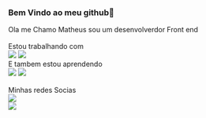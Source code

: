 
### Bem Vindo ao meu github:space_invader:

Ola me Chamo Matheus sou um desenvolverdor Front end
<br>
<br>
 Estou trabalhando com<br>
 <img src="https://img.shields.io/badge/HTML-239120?style=for-the-badge&logo=html5&logoColor=white">
 <img src="https://img.shields.io/badge/CSS-239120?&style=for-the-badge&logo=css3&logoColor=white">
 <br>
 E tambem estou aprendendo<br>
 <img src="https://img.shields.io/badge/JavaScript-323330?style=for-the-badge&logo=javascript&logoColor=F7DF1E">
 <img src="https://img.shields.io/badge/React-20232A?style=for-the-badge&logo=react&logoColor=61DAFB">
 <br>
 <br>
 Minhas redes Socias<br>
 <a href="https://www.instagram.com/matheus_almeida78/"><img src="https://img.shields.io/badge/Instagram-E4405F?style=for-the-badge&logo=instagram&logoColor=white"></a><br>
 <a href="https://www.linkedin.com/in/matheus-almeida-65a86b257/"><img src="https://img.shields.io/badge/LinkedIn-0077B5?style=for-the-badge&logo=linkedin&logoColor=white"></a>
